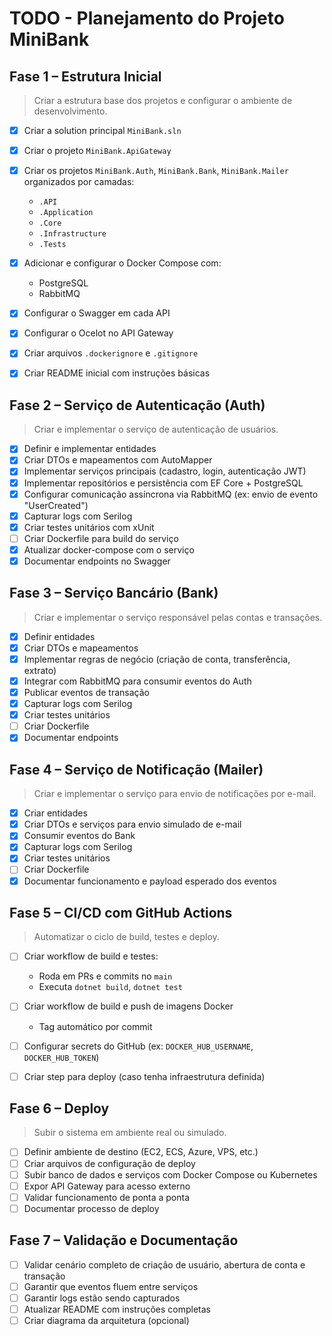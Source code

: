 # TODO - Planejamento do Projeto MiniBank

## Fase 1 – Estrutura Inicial

> Criar a estrutura base dos projetos e configurar o ambiente de desenvolvimento.

* [x] Criar a solution principal `MiniBank.sln`
* [x] Criar o projeto `MiniBank.ApiGateway`
* [x] Criar os projetos `MiniBank.Auth`, `MiniBank.Bank`, `MiniBank.Mailer` organizados por camadas:
  * `.API`
  * `.Application`
  * `.Core`
  * `.Infrastructure`
  * `.Tests`

* [x] Adicionar e configurar o Docker Compose com:
  * PostgreSQL
  * RabbitMQ

* [x] Configurar o Swagger em cada API
* [x] Configurar o Ocelot no API Gateway
* [x] Criar arquivos `.dockerignore` e `.gitignore`
* [x] Criar README inicial com instruções básicas

## Fase 2 – Serviço de Autenticação (Auth)

> Criar e implementar o serviço de autenticação de usuários.

* [x] Definir e implementar entidades
* [x] Criar DTOs e mapeamentos com AutoMapper
* [x] Implementar serviços principais (cadastro, login, autenticação JWT)
* [x] Implementar repositórios e persistência com EF Core + PostgreSQL
* [x] Configurar comunicação assíncrona via RabbitMQ (ex: envio de evento "UserCreated")
* [x] Capturar logs com Serilog
* [x] Criar testes unitários com xUnit
* [ ] Criar Dockerfile para build do serviço
* [x] Atualizar docker-compose com o serviço
* [x] Documentar endpoints no Swagger

## Fase 3 – Serviço Bancário (Bank)

> Criar e implementar o serviço responsável pelas contas e transações.

* [x] Definir entidades
* [x] Criar DTOs e mapeamentos
* [x] Implementar regras de negócio (criação de conta, transferência, extrato)
* [x] Integrar com RabbitMQ para consumir eventos do Auth
* [x] Publicar eventos de transação
* [x] Capturar logs com Serilog
* [x] Criar testes unitários
* [ ] Criar Dockerfile
* [x] Documentar endpoints

## Fase 4 – Serviço de Notificação (Mailer)

> Criar e implementar o serviço para envio de notificações por e-mail.

* [x] Criar entidades
* [x] Criar DTOs e serviços para envio simulado de e-mail
* [x] Consumir eventos do Bank
* [x] Capturar logs com Serilog
* [x] Criar testes unitários
* [ ] Criar Dockerfile
* [x] Documentar funcionamento e payload esperado dos eventos

## Fase 5 – CI/CD com GitHub Actions

> Automatizar o ciclo de build, testes e deploy.

* [ ] Criar workflow de build e testes:
  * Roda em PRs e commits no `main`
  * Executa `dotnet build`, `dotnet test`

* [ ] Criar workflow de build e push de imagens Docker
  * Tag automático por commit

* [ ] Configurar secrets do GitHub (ex: `DOCKER_HUB_USERNAME`, `DOCKER_HUB_TOKEN`)
* [ ] Criar step para deploy (caso tenha infraestrutura definida)

## Fase 6 – Deploy

> Subir o sistema em ambiente real ou simulado.

* [ ] Definir ambiente de destino (EC2, ECS, Azure, VPS, etc.)
* [ ] Criar arquivos de configuração de deploy
* [ ] Subir banco de dados e serviços com Docker Compose ou Kubernetes
* [ ] Expor API Gateway para acesso externo
* [ ] Validar funcionamento de ponta a ponta
* [ ] Documentar processo de deploy

## Fase 7 – Validação e Documentação

* [ ] Validar cenário completo de criação de usuário, abertura de conta e transação
* [ ] Garantir que eventos fluem entre serviços
* [ ] Garantir logs estão sendo capturados
* [ ] Atualizar README com instruções completas
* [ ] Criar diagrama da arquitetura (opcional)

